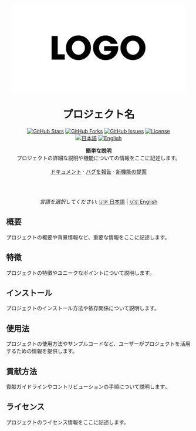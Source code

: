 <p align="center">
  <img src="sample-logo-470x235-1.png" alt="Logo">
</p>

<h1 align="center">プロジェクト名</h1>

<p align="center">
  <a href="https://github.com/ユーザー名/リポジトリ"><img src="https://img.shields.io/github/stars/ユーザー名/リポジトリ?style=flat-square" alt="GitHub Stars"></a>
  <a href="https://github.com/ユーザー名/リポジトリ"><img src="https://img.shields.io/github/forks/ユーザー名/リポジトリ?style=flat-square" alt="GitHub Forks"></a>
  <a href="https://github.com/ユーザー名/リポジトリ/issues"><img src="https://img.shields.io/github/issues/ユーザー名/リポジトリ?style=flat-square" alt="GitHub Issues"></a>
  <a href="https://github.com/ユーザー名/リポジトリ/blob/main/LICENSE"><img src="https://img.shields.io/github/license/ユーザー名/リポジトリ?style=flat-square" alt="License"></a>
  <br>
  <a href="README.md"><img src="https://img.shields.io/badge/language-日本語-orange.svg?style=flat-square" alt="日本語"></a>
  <a href="README_EN.md"><img src="https://img.shields.io/badge/language-English-blue.svg?style=flat-square" alt="English"></a>
</p>

<p align="center">
  <strong>簡単な説明</strong>
  <br>
  プロジェクトの詳細な説明や機能についての情報をここに記述します。
    <br>
  <br>
  <a href="https://github.com/ユーザー名/リポジトリ/wiki">ドキュメント</a>
  ·
  <a href="https://github.com/ユーザー名/リポジトリ/issues">バグを報告</a>
  ·
  <a href="https://github.com/ユーザー名/リポジトリ/issues">新機能の提案</a>
</p>

<br>

<br>
<p align="center">
    <em>言語を選択してください:</em>
  <a href="README.md">🇯🇵 日本語</a> |
  <a href="README_EN.md">🇺🇸 English</a>
</p>

## 概要

プロジェクトの概要や背景情報など、重要な情報をここに記述します。

## 特徴

プロジェクトの特徴やユニークなポイントについて説明します。

## インストール

プロジェクトのインストール方法や依存関係について説明します。

## 使用法

プロジェクトの使用方法やサンプルコードなど、ユーザーがプロジェクトを活用するための情報を提供します。

## 貢献方法

貢献ガイドラインやコントリビューションの手順について説明します。

## ライセンス

プロジェクトのライセンス情報をここに記述します。
